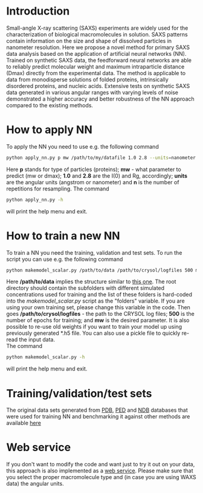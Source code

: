 # Introduction
Small-angle X-ray scattering (SAXS) experiments are widely used for the characterization of biological macromolecules in
solution. SAXS patterns contain information on the size and shape of dissolved particles in nanometer resolution. Here
we propose a novel method for primary SAXS data analysis based on the application of artificial neural networks (NN).
Trained on synthetic SAXS data, the feedforward neural networks are able to reliably predict molecular weight and
maximum intraparticle distance (Dmax) directly from the experimental data. The method is applicable to data from
monodisperse solutions of folded proteins, intrinsically disordered proteins, and nucleic acids. Extensive tests on
synthetic SAXS data generated in various angular ranges with varying levels of noise demonstrated a higher accuracy and
better robustness of the NN approach compared to the existing methods. 

# How to apply NN
To apply the NN you need to use e.g. the following command

```bash
python apply_nn.py p mw /path/to/my/datafile 1.0 2.8 --units=nanometer --n=10000
```
Here **p** stands for type of particles (proteins); **mw** - what parameter to predict (mw or dmax); **1.0** and **2.8** are the I(0) and Rg, accordingly; **units** are the angular units (angstrom or nanometer) and **n** is the number of repetitions for resampling.
The command 
```bash
python apply_nn.py -h
```
will print the help menu and exit.

# How to train a new NN
To train a NN you need the training, validation and test sets.  To run the script you can use e.g. the following command

```bash
python makemodel_scalar.py /path/to/data /path/to/crysol/logfiles 500 mw 
```
Here **/path/to/data** implies the structure similar to [this one](https://oc.embl.de/index.php/s/fdisAFWzws0nkW9). The root directory should contain the subfolders with different simulated concentrations used for training and the list of these folders is hard-coded into the _makemodel_scalar.py_ script as the "folders" variable. If you are using your own training set, please change this variable in the code. 
Then goes **/path/to/crysol/logfiles** - the path to the CRYSOL log files; **500** is the number of epochs for training; and **mw** is the desired parameter. 
It is also possible to re-use old weights if you want to train your model up using previously generated *.h5 file. You can also use a pickle file to quickly re-read the input data.  
The command 
```bash
python makemodel_scalar.py -h
``` 
will print the help menu and exit.

# Training/validation/test sets
The original data sets generated from [PDB](https://www.rcsb.org/), [PED](https://proteinensemble.org/) and [NDB](http://ndbserver.rutgers.edu/) databases that were used for training NN and benchmarking it against other methods are available [here](https://oc.embl.de/index.php/s/fdisAFWzws0nkW9)

# Web service
If you don't want to modify the code and want just to try it out on your data, this approach is also implemented as a [web service](https://dara.embl-hamburg.de/mwdmax.php). Please make sure that you select the proper macromolecule type and (in case you are using WAXS data) the angular units.
